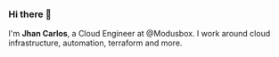 ### Hi there 👋

I'm **Jhan Carlos**, a Cloud Engineer at @Modusbox. I work around cloud infrastructure, automation, terraform and more. 
